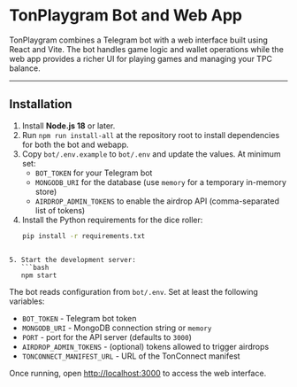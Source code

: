 # TonPlaygram Bot and Web App

TonPlaygram combines a Telegram bot with a web interface built using React and Vite. The bot handles game logic and wallet operations while the web app provides a richer UI for playing games and managing your TPC balance.

---

## Installation

1. Install **Node.js 18** or later.
2. Run `npm run install-all` at the repository root to install dependencies for both the bot and webapp.
3. Copy `bot/.env.example` to `bot/.env` and update the values. At minimum set:
   - `BOT_TOKEN` for your Telegram bot
   - `MONGODB_URI` for the database (use `memory` for a temporary in-memory store)
   - `AIRDROP_ADMIN_TOKENS` to enable the airdrop API (comma-separated list of tokens)
4. Install the Python requirements for the dice roller:
   ```bash
   pip install -r requirements.txt
```

5. Start the development server:
   ```bash
   npm start
   ```

The bot reads configuration from `bot/.env`.
Set at least the following variables:

* `BOT_TOKEN` - Telegram bot token
* `MONGODB_URI` - MongoDB connection string or `memory`
* `PORT` - port for the API server (defaults to `3000`)
* `AIRDROP_ADMIN_TOKENS` - (optional) tokens allowed to trigger airdrops
* `TONCONNECT_MANIFEST_URL` - URL of the TonConnect manifest

Once running, open [http://localhost:3000](http://localhost:3000)
 to access the web interface.

